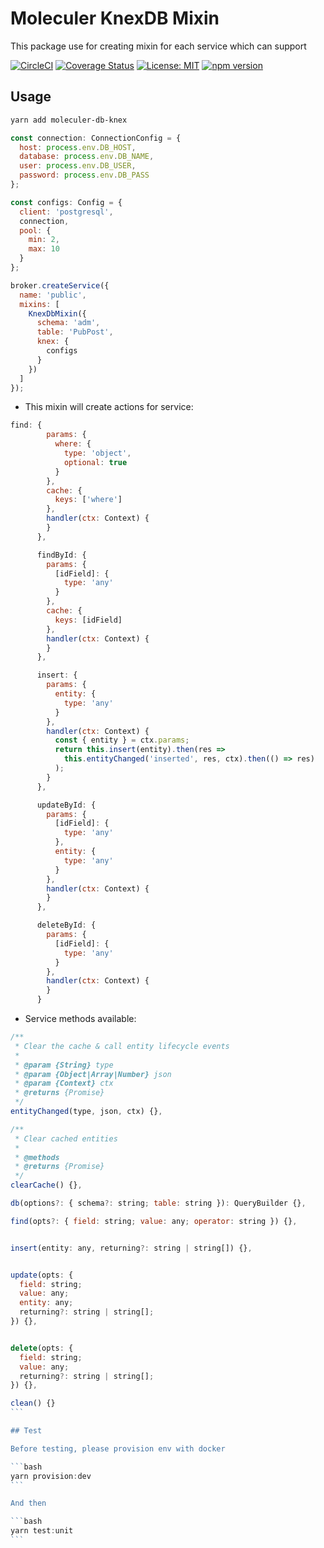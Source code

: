 # Moleculer KnexDB Mixin

This package use for creating mixin for each service which can support

[![CircleCI](https://circleci.com/gh/ltv/moleculer-db-knex.svg?style=svg)](https://circleci.com/gh/ltv/moleculer-db-knex)
[![Coverage Status](https://coveralls.io/repos/github/ltv/moleculer-db-knex/badge.svg?branch=master)](https://coveralls.io/github/ltv/moleculer-db-knex?branch=master)
[![License: MIT](https://img.shields.io/badge/License-MIT-yellow.svg)](https://opensource.org/licenses/MIT)
[![npm version](https://badge.fury.io/js/moleculer-db-knex.svg)](https://badge.fury.io/js/moleculer-db-knex)

## Usage

```bash
yarn add moleculer-db-knex
```

```js
const connection: ConnectionConfig = {
  host: process.env.DB_HOST,
  database: process.env.DB_NAME,
  user: process.env.DB_USER,
  password: process.env.DB_PASS
};

const configs: Config = {
  client: 'postgresql',
  connection,
  pool: {
    min: 2,
    max: 10
  }
};

broker.createService({
  name: 'public',
  mixins: [
    KnexDbMixin({
      schema: 'adm',
      table: 'PubPost',
      knex: {
        configs
      }
    })
  ]
});
```

- This mixin will create actions for service:

```js
find: {
        params: {
          where: {
            type: 'object',
            optional: true
          }
        },
        cache: {
          keys: ['where']
        },
        handler(ctx: Context) {
        }
      },

      findById: {
        params: {
          [idField]: {
            type: 'any'
          }
        },
        cache: {
          keys: [idField]
        },
        handler(ctx: Context) {
        }
      },

      insert: {
        params: {
          entity: {
            type: 'any'
          }
        },
        handler(ctx: Context) {
          const { entity } = ctx.params;
          return this.insert(entity).then(res =>
            this.entityChanged('inserted', res, ctx).then(() => res)
          );
        }
      },

      updateById: {
        params: {
          [idField]: {
            type: 'any'
          },
          entity: {
            type: 'any'
          }
        },
        handler(ctx: Context) {
        }
      },

      deleteById: {
        params: {
          [idField]: {
            type: 'any'
          }
        },
        handler(ctx: Context) {
        }
      }
```

- Service methods available:

````js
/**
 * Clear the cache & call entity lifecycle events
 *
 * @param {String} type
 * @param {Object|Array|Number} json
 * @param {Context} ctx
 * @returns {Promise}
 */
entityChanged(type, json, ctx) {},

/**
 * Clear cached entities
 *
 * @methods
 * @returns {Promise}
 */
clearCache() {},

db(options?: { schema?: string; table: string }): QueryBuilder {},

find(opts?: { field: string; value: any; operator: string }) {},


insert(entity: any, returning?: string | string[]) {},


update(opts: {
  field: string;
  value: any;
  entity: any;
  returning?: string | string[];
}) {},


delete(opts: {
  field: string;
  value: any;
  returning?: string | string[];
}) {},

clean() {}
```

## Test

Before testing, please provision env with docker

```bash
yarn provision:dev
```

And then

```bash
yarn test:unit
```
````
